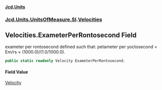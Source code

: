 #### [Jcd.Units](index.md 'index')
### [Jcd.Units.UnitsOfMeasure.SI](Jcd.Units.UnitsOfMeasure.SI.md 'Jcd.Units.UnitsOfMeasure.SI').[Velocities](Velocities.md 'Jcd.Units.UnitsOfMeasure.SI.Velocities')

## Velocities.ExameterPerRontosecond Field

exameter per rontosecond defined such that: petameter per yoctosecond = Em/rs × (1000.0)/(1.0/1000.0).

```csharp
public static readonly Velocity ExameterPerRontosecond;
```

#### Field Value
[Velocity](Velocity.md 'Jcd.Units.UnitTypes.Velocity')